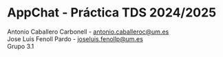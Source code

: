 # AppChat - Práctica TDS 2024/2025

Antonio Caballero Carbonell - antonio.caballeroc@um.es  
Jose Luis Fenoll Pardo - joseluis.fenollp@um.es  
Grupo 3.1  
